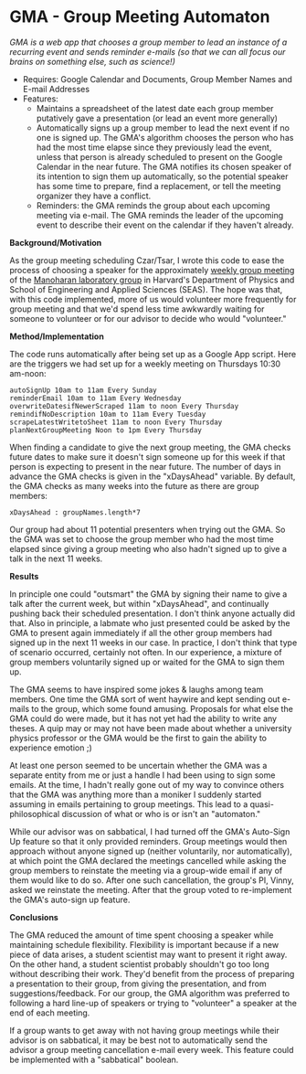 GMA - Group Meeting Automaton
===

<i>GMA is a web app that chooses a group member to lead an instance of a recurring event and sends reminder e-mails
    (so that we can all focus our brains on something else, such as science!)</i>
    
  - Requires: Google Calendar and Documents, Group Member Names and E-mail Addresses
  - Features:
      - Maintains a spreadsheet of the latest date each group member putatively gave a presentation (or lead an event more generally)
      - Automatically signs up a group member to lead the next event if no one is signed up.  The GMA's algorithm chooses the person who has had the most time elapse since they previously lead the event, unless that person is already scheduled to present on the Google Calendar in the near future.  The GMA notifies its chosen speaker of its intention to sign them up automatically, so the potential speaker has some time to prepare, find a replacement, or tell the meeting organizer they have a conflict.
      - Reminders: the GMA reminds the group about each upcoming meeting via e-mail. The GMA reminds the leader of the upcoming event to describe their event on the calendar if they haven't already. 

<b>Background/Motivation</b>

As the group meeting scheduling Czar/Tsar, I wrote this code to ease the process of choosing a speaker for the approximately [weekly group meeting](http://www.manoharan.seas.harvard.edu/group-meeting.html) of the [Manoharan laboratory group](http://www.manoharan.seas.harvard.edu/home.html) in Harvard's Department of Physics and School of Engineering and Applied Sciences (SEAS). The hope was that, with this code implemented, more of us would volunteer more frequently for group meeting and that we'd spend less time awkwardly waiting for someone to volunteer or for our advisor to decide who would "volunteer."

<b>Method/Implementation</b>

The code runs automatically after being set up as a Google App script. Here are the triggers we had set up for a weekly meeting on Thursdays 10:30 am-noon:

    autoSignUp 10am to 11am Every Sunday
    reminderEmail 10am to 11am Every Wednesday
    overwriteDatesifNewerScraped 11am to noon Every Thursday
    remindifNoDescription 10am to 11am Every Tuesday
    scrapeLatestWritetoSheet 11am to noon Every Thursday
    planNextGroupMeeting Noon to 1pm Every Thursday

When finding a candidate to give the next group meeting, the GMA checks future dates to make sure it doesn't sign someone up for this week if that person is expecting to present in the near future. The number of days in advance the GMA checks is given in the "xDaysAhead" variable. By default, the GMA checks as many weeks into the future as there are group members: 

    xDaysAhead : groupNames.length*7

Our group had about 11 potential presenters when trying out the GMA. So the GMA was set to choose the group member who had the most time elapsed since giving a group meeting who also hadn't signed up to give a talk in the next 11 weeks.

<b>Results</b>

In principle one could "outsmart" the GMA by signing their name to give a talk after the current week, but within "xDaysAhead", and continually pushing back their scheduled presentation. I don't think anyone actually did that. Also in principle, a labmate who just presented could be asked by the GMA to present again immediately if all the other group members had signed up in the next 11 weeks in our case. In practice, I don't think that type of scenario occurred, certainly not often. In our experience, a mixture of group members voluntarily signed up or waited for the GMA to sign them up.

The GMA seems to have inspired some jokes & laughs among team members. One time the GMA sort of went haywire and kept sending out e-mails to the group, which some found amusing. Proposals for what else the GMA could do were made, but it has not yet had the ability to write any theses. A quip may or may not have been made about whether a university physics professor or the GMA would be the first to gain the ability to experience emotion ;)

At least one person seemed to be uncertain whether the GMA was a separate entity from me or just a handle I had been using to sign some emails.  At the time, I hadn't really gone out of my way to convince others that the GMA was anything more than a moniker I suddenly started assuming in emails pertaining to group meetings. This lead to a quasi-philosophical discussion of what or who is or isn't an "automaton."

While our advisor was on sabbatical, I had turned off the GMA's Auto-Sign Up feature so that it only provided reminders. Group meetings would then approach without anyone signed up (neither voluntarily, nor automatically), at which point the GMA declared the meetings cancelled while asking the group members to reinstate the meeting via a group-wide email if any of them would like to do so. After one such cancellation, the group's PI, Vinny, asked we reinstate the meeting. After that the group voted to re-implement the GMA's auto-sign up feature.

<b>Conclusions</b>

The GMA reduced the amount of time spent choosing a speaker while maintaining schedule flexibility. Flexibility is important because if a new piece of data arises, a student scientist may want to present it right away. On the other hand, a student scientist probably shouldn't go too long without describing their work. They'd benefit from the process of preparing a presentation to their group, from giving the presentation, and from suggestions/feedback. For our group, the GMA algorithm was preferred to following a hard line-up of speakers or trying to "volunteer" a speaker at the end of each meeting.

If a group wants to get away with not having group meetings while their advisor is on sabbatical, it may be best not to automatically send the advisor a group meeting cancellation e-mail every week. This feature could be implemented with a "sabbatical" boolean.
